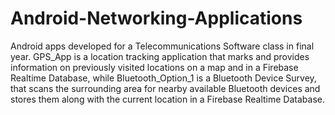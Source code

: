 # Android-Networking-Applications
Android apps developed for a Telecommunications Software class in final year. 
GPS_App is a location tracking application that marks and provides 
information on previously visited locations on a map and in a Firebase Realtime Database, while Bluetooth_Option_1 is
a Bluetooth Device Survey, that scans the surrounding area for nearby available 
Bluetooth devices and stores them along with the current location in a Firebase Realtime Database.
